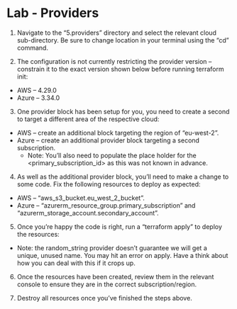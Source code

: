 # Lab - Providers

1. Navigate to the “5.providers” directory and select the relevant cloud sub-directory. Be sure to change location in your terminal using the “cd” command.

2. The configuration is not currently restricting the provider version – constrain it to the exact version shown below before running terraform init:
  * AWS – 4.29.0
  * Azure – 3.34.0

3. One provider block has been setup for you, you need to create a second to target a different area of the respective cloud:
  * AWS – create an additional block targeting the region of “eu-west-2”.
  * Azure – create an additional provider block targeting a second subscription. 
    * Note: You’ll also need to populate the place holder for the <primary_subscription_id> as this was not known in advance.

4. As well as the additional provider block, you’ll need to make a change to some code. Fix the following resources to deploy as expected:
  * AWS – “aws_s3_bucket.eu_west_2_bucket”.
  * Azure – “azurerm_resource_group.primary_subscription” and “azurerm_storage_account.secondary_account”.

5. Once you’re happy the code is right, run a “terraform apply” to deploy the resources:
  * Note: the random_string provider doesn’t guarantee we will get a unique, unused name. You may hit an error on apply. Have a think about how you can deal with this if it crops up.

6. Once the resources have been created, review them in the relevant console to ensure they are in the correct subscription/region.

7. Destroy all resources once you’ve finished the steps above.